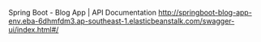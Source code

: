 Spring Boot - Blog App | API Documentation
http://springboot-blog-app-env.eba-6dhmfdm3.ap-southeast-1.elasticbeanstalk.com/swagger-ui/index.html#/

